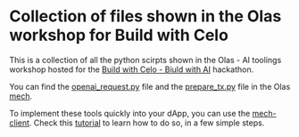 # Collection of files shown in the Olas workshop for Build with Celo


This is a collection of all the python scirpts shown in the Olas - AI toolings workshop hosted for the [Build with Celo - Biuld with AI](https://buildwithcelo-5.hackerearth.com/) hackathon.


You can find the [openai_request.py](https://github.com/valory-xyz/mech/blob/main/packages/valory/customs/openai_request/openai_request.py) file and the [prepare_tx.py](https://github.com/valory-xyz/mech/blob/main/packages/valory/customs/prepare_tx/prepare_tx.py) file in the Olas [mech](https://github.com/valory-xyz/mech). 


To implement these tools quickly into your dApp, you can use the [mech-client](https://github.com/valory-xyz/mech-client). Check this [tutorial](https://www.youtube.com/watch?v=fuDteQqsf2A&list=PLsQbsop73cfES5extXtNG4zj8PA4kcV01&index=3) to learn how to do so, in a few simple steps.